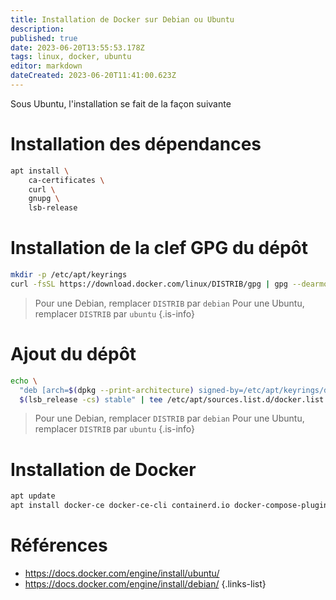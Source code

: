 ```yaml
---
title: Installation de Docker sur Debian ou Ubuntu
description: 
published: true
date: 2023-06-20T13:55:53.178Z
tags: linux, docker, ubuntu
editor: markdown
dateCreated: 2023-06-20T11:41:00.623Z
---
```


Sous Ubuntu, l'installation se fait de la façon suivante

# Installation des dépendances
```bash
apt install \
    ca-certificates \
    curl \
    gnupg \
    lsb-release
```

# Installation de la clef GPG du dépôt
```bash
mkdir -p /etc/apt/keyrings
curl -fsSL https://download.docker.com/linux/DISTRIB/gpg | gpg --dearmor -o /etc/apt/keyrings/docker.gpg
```
> Pour une Debian, remplacer `DISTRIB` par `debian`
> Pour une Ubuntu, remplacer `DISTRIB` par `ubuntu`
{.is-info}

# Ajout du dépôt
```bash
echo \
  "deb [arch=$(dpkg --print-architecture) signed-by=/etc/apt/keyrings/docker.gpg] https://download.docker.com/linux/DISTRIB \
  $(lsb_release -cs) stable" | tee /etc/apt/sources.list.d/docker.list > /dev/null
```
> Pour une Debian, remplacer `DISTRIB` par `debian`
> Pour une Ubuntu, remplacer `DISTRIB` par `ubuntu`
{.is-info}

# Installation de Docker
```bash
apt update
apt install docker-ce docker-ce-cli containerd.io docker-compose-plugin
```


# Références
- https://docs.docker.com/engine/install/ubuntu/
- https://docs.docker.com/engine/install/debian/
{.links-list}